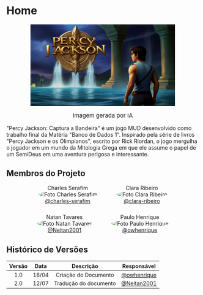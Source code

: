 # Home

<img style="max-width:75%; display:block; margin-right: auto; margin-left:auto" src="assets/game-cover/Default_a_percy_jackson_quest_of_olympus_game_cover_0.jpg"/>

<p style="text-align:center; font-size:15px">Imagem gerada por IA</p>

"Percy Jackson: Captura a Bandeira" é um jogo MUD desenvolvido como trabalho final da Matéria "Banco de Dados 1". Inspirado pela série de livros "Percy Jackson e os Olimpianos", escrito por Rick Riordan, o jogo mergulha o jogador em um mundo da Mitologia Grega em que ele assume o papel de um SemiDeus em uma aventura perigosa e interessante.

## Membros do Projeto

<div style="display: grid; align-items: center; gap: 25px;">
    <div style="display: flex; align-items: end; justify-content: center; gap: 50px;">
        <div style="text-align: center;">
            Charles Serafim
            <br/>
            <img src="https://github.com/charles-serafim.png" alt="Foto Charles Serafim" width="130px" height="50%" style="border-radius:50%"/>
            <br/>
            <a href="https://github.com/charles-serafim" target="_blank">@charles-serafim</a>
        </div>
        <div style="text-align: center;">
            Clara Ribeiro
            <br/>
            <img src="https://github.com/clara-ribeiro.png" alt="Foto Clara Ribeiro" width="130px" height="50%" style="border-radius:50%"/>
            <br/>
            <a href="https://github.com/clara-ribeiro" target="_blank">@clara-ribeiro</a>
        </div>
    </div>
    <div style="display: flex; align-items: end; justify-content: center; gap: 50px;">
        <div style="text-align: center;">
            Natan Tavares
            <br/>
            <img src="https://github.com/Neitan2001.png" alt="Foto Natan Tavares" width="130px" height="50%" style="border-radius:50%"/>
            <br/>
            <a href="https://github.com/Neitan2001" target="_blank">@Neitan2001</a>
        </div>
        <div style="text-align: center;">
            Paulo Henrique
            <br/>
            <img src="https://github.com/owhenrique.png" alt="Foto Paulo Henrique" width="130px" height="50%" style="border-radius:50%"/>
            <br/>
            <a href="https://github.com/owhenrique" target="_blank">@owhenrique</a>
        </div>
    </div>
</div>


## Histórico de Versões

|  Versão  | Data | Descrição | Responsável |
| :---: | :---: | :---: | :---: | 
| 1.0 | 18/04 | Criação do Documento | [@owhenrique](https://github.com/owhenrique) |
| 2.0 | 12/07 | Tradução do documento | [@Neitan2001](https://github.com/Neitan2001) |
